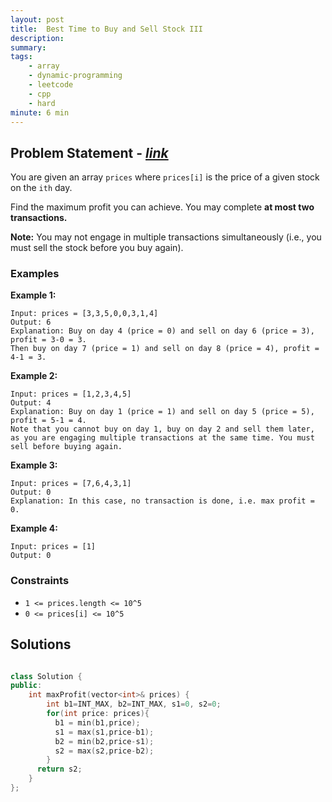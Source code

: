 ```yaml
---
layout: post
title:  Best Time to Buy and Sell Stock III
description: 
summary: 
tags:
    - array
    - dynamic-programming
    - leetcode
    - cpp
    - hard
minute: 6 min
---
```


## Problem Statement - [*link*](https://leetcode.com/problems/best-time-to-buy-and-sell-stock-iii/)
You are given an array `prices` where `prices[i]` is the price of a given stock on the `ith` day.

Find the maximum profit you can achieve. You may complete **at most two transactions.**

**Note:** You may not engage in multiple transactions simultaneously (i.e., you must sell the stock before you buy again).
 

### Examples

**Example 1:**   
```
Input: prices = [3,3,5,0,0,3,1,4]
Output: 6
Explanation: Buy on day 4 (price = 0) and sell on day 6 (price = 3), profit = 3-0 = 3.
Then buy on day 7 (price = 1) and sell on day 8 (price = 4), profit = 4-1 = 3.
```

**Example 2:**  
```
Input: prices = [1,2,3,4,5]
Output: 4
Explanation: Buy on day 1 (price = 1) and sell on day 5 (price = 5), profit = 5-1 = 4.
Note that you cannot buy on day 1, buy on day 2 and sell them later, as you are engaging multiple transactions at the same time. You must sell before buying again.
```

**Example 3:**  
```
Input: prices = [7,6,4,3,1]
Output: 0
Explanation: In this case, no transaction is done, i.e. max profit = 0.

```

**Example 4:**  
```
Input: prices = [1]
Output: 0
```

### Constraints
+ `1 <= prices.length <= 10^5`
+ `0 <= prices[i] <= 10^5`

## Solutions

```cpp

class Solution {
public:
    int maxProfit(vector<int>& prices) {
        int b1=INT_MAX, b2=INT_MAX, s1=0, s2=0;
        for(int price: prices){
          b1 = min(b1,price);
          s1 = max(s1,price-b1);
          b2 = min(b2,price-s1);
          s2 = max(s2,price-b2);
        }
      return s2;
    }
};

```

